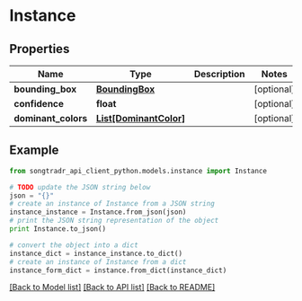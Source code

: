 # Instance


## Properties
Name | Type | Description | Notes
------------ | ------------- | ------------- | -------------
**bounding_box** | [**BoundingBox**](BoundingBox.md) |  | [optional] 
**confidence** | **float** |  | [optional] 
**dominant_colors** | [**List[DominantColor]**](DominantColor.md) |  | [optional] 

## Example

```python
from songtradr_api_client_python.models.instance import Instance

# TODO update the JSON string below
json = "{}"
# create an instance of Instance from a JSON string
instance_instance = Instance.from_json(json)
# print the JSON string representation of the object
print Instance.to_json()

# convert the object into a dict
instance_dict = instance_instance.to_dict()
# create an instance of Instance from a dict
instance_form_dict = instance.from_dict(instance_dict)
```
[[Back to Model list]](../README.md#documentation-for-models) [[Back to API list]](../README.md#documentation-for-api-endpoints) [[Back to README]](../README.md)



